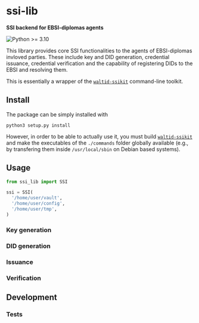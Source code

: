 # ssi-lib

**SSI backend for EBSI-diplomas agents**

![Python >= 3.10](https://img.shields.io/badge/python-%3E%3D%203.10-blue.svg)

This library provides core SSI functionalities to the agents of EBSI-diplomas
invloved parties. These include key and DID generation, credential issuance,
credential verification and the capability of registering DIDs to the EBSI and
resolving them.

This is essentially a wrapper of the
[`waltid-ssikit`](https://github.com/walt-id/waltid-ssikit) command-line
toolkit.

## Install

The package can be simply installed with

```
python3 setup.py install 
```

However, in order to be able to actually use it, you must build
[`waltid-ssikit`](https://github.com/walt-id/waltid-ssikit)
and make the executables of the `./commands` folder globally 
available (e.g., by transfering them inside `/usr/local/sbin` 
on Debian based systems).

## Usage

```python
from ssi_lib import SSI

ssi = SSI(
  '/home/user/vault',
  '/home/user/config',
  '/home/user/tmp',
)
```

### Key generation

### DID generation

### Issuance

### Verification

## Development

### Tests
